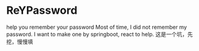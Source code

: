 # ReYPassword
help you remember your password
Most of time, I did not remember my password. I want to make one by springboot, react to help.
这是一个坑，先挖，慢慢填
